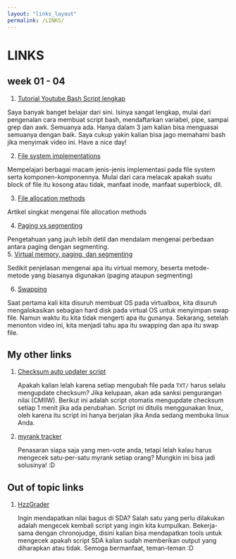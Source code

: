 ```yaml
---
layout: "links_layout"
permalink: /LINKS/
---
```



# LINKS




## week 01 - 04

1. [Tutorial Youtube Bash Script lengkap](https://www.youtube.com/watch?v=e7BufAVwDiM)

Saya banyak banget belajar dari sini. Isinya sangat lengkap, mulai dari pengenalan cara membuat script bash, mendaftarkan variabel, pipe, sampai grep dan awk. Semuanya ada. Hanya dalam 3 jam kalian bisa menguasai semuanya dengan baik. Saya cukup yakin kalian bisa jago memahami bash jika menyimak video ini. Have a nice day!

2. [File system implementations](https://www.youtube.com/watch?v=JoTIG_ElTyY)

Mempelajari berbagai macam jenis-jenis implementasi pada file system serta komponen-komponennya. Mulai dari cara melacak apakah suatu block of file itu kosong atau tidak, manfaat inode, manfaat superblock, dll.

3. [File allocation methods](https://www.geeksforgeeks.org/file-allocation-methods/)

Artikel singkat mengenai file allocation methods

4. [Paging vs segmenting](https://www.youtube.com/watch?v=p9yZNLeOj4s)

Pengetahuan yang jauh lebih detil dan mendalam mengenai perbedaan antara paging dengan segmenting.  
5. [Virtual memory, paging, dan segmenting](https://www.youtube.com/watch?v=qeOBEOBJREs)

Sedikit penjelasan mengenai apa itu virtual memory, beserta metode-metode yang biasanya digunakan (paging ataupun segmenting)

6. [Swapping](https://www.youtube.com/watch?v=Qt49Hzh_TDc)

Saat pertama kali kita disuruh membuat OS pada virtualbox, kita disuruh mengalokasikan sebagian hard disk pada virtual OS untuk menyimpan swap file. Namun waktu itu kita tidak mengerti apa itu gunanya. Sekarang, setelah menonton video ini, kita menjadi tahu apa itu swapping dan apa itu swap file.





## My other links

1. [Checksum auto updater script](https://github.com/Hzz-Hzz/my_os212_useful_scripts/tree/main/automatic_checksum_updater)

   Apakah kalian lelah karena setiap mengubah file pada `TXT/` harus selalu mengupdate checksum? Jika kelupaan, akan ada sanksi pengurangan nilai (CMIIW). Berikut ini adalah script otomatis mengupdate checksum setiap 1 menit jika ada perubahan. Script ini ditulis menggunakan linux, oleh karena itu script ini hanya berjalan jika Anda sedang membuka linux Anda.

2. [myrank tracker](https://github.com/Hzz-Hzz/my_os212_useful_scripts/tree/main/rank_tracker)

   Penasaran siapa saja yang men-vote anda, tetapi lelah kalau harus mengecek satu-per-satu myrank setiap orang? Mungkin ini bisa jadi solusinya! :D


## Out of topic links


1. [HzzGrader](https://github.com/Hzzkygcs/SDA)

	Ingin mendapatkan nilai bagus di SDA? Salah satu yang perlu dilakukan adalah mengecek kembali script yang ingin kita kumpulkan. Bekerja-sama dengan chronojudge, disini kalian bisa mendapatkan tools untuk mengecek apakah script SDA kalian sudah memberikan output yang diharapkan atau tidak. Semoga bermanfaat, teman-teman :D
